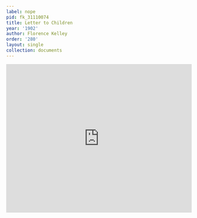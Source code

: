 ```yaml
---
label: nope
pid: fk_31110074
title: Letter to Children
year: '1902'
author: Florence Kelley
order: '280'
layout: single
collection: documents
---
```

<iframe src="https://northwestern.app.box.com/embed/s/j364nx92dwhck12sgagcwe9nub82jo2c?sortColumn=date&view=list" width="500" height="400" frameborder="0" allowfullscreen webkitallowfullscreen msallowfullscreen></iframe>
